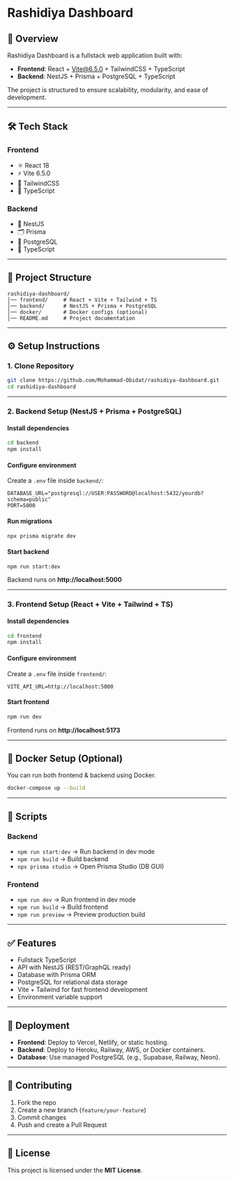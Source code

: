 # Rashidiya Dashboard

## 📌 Overview
Rashidiya Dashboard is a fullstack web application built with:
- **Frontend**: React + Vite@6.5.0 + TailwindCSS + TypeScript  
- **Backend**: NestJS + Prisma + PostgreSQL + TypeScript  

The project is structured to ensure scalability, modularity, and ease of development.

---

## 🛠️ Tech Stack

### Frontend
- ⚛️ React 18  
- ⚡ Vite 6.5.0  
- 🎨 TailwindCSS  
- 📝 TypeScript  

### Backend
- 🚀 NestJS  
- 🗂️ Prisma  
- 🐘 PostgreSQL  
- 📝 TypeScript  

---

## 📂 Project Structure
```
rashidiya-dashboard/
│── frontend/     # React + Vite + Tailwind + TS
│── backend/      # NestJS + Prisma + PostgreSQL
│── docker/       # Docker configs (optional)
│── README.md     # Project documentation
```

---

## ⚙️ Setup Instructions

### 1. Clone Repository
```bash
git clone https://github.com/Mohammad-Obidat/rashidiya-dashboard.git
cd rashidiya-dashboard
```

---

### 2. Backend Setup (NestJS + Prisma + PostgreSQL)

#### Install dependencies
```bash
cd backend
npm install
```

#### Configure environment
Create a `.env` file inside `backend/`:
```env
DATABASE_URL="postgresql://USER:PASSWORD@localhost:5432/yourdb?schema=public"
PORT=5000
```

#### Run migrations
```bash
npx prisma migrate dev
```

#### Start backend
```bash
npm run start:dev
```
Backend runs on **http://localhost:5000**

---

### 3. Frontend Setup (React + Vite + Tailwind + TS)

#### Install dependencies
```bash
cd frontend
npm install
```

#### Configure environment
Create a `.env` file inside `frontend/`:
```env
VITE_API_URL=http://localhost:5000
```

#### Start frontend
```bash
npm run dev
```
Frontend runs on **http://localhost:5173**

---

## 🐳 Docker Setup (Optional)
You can run both frontend & backend using Docker.

```bash
docker-compose up --build
```

---

## 📜 Scripts

### Backend
- `npm run start:dev` → Run backend in dev mode  
- `npm run build` → Build backend  
- `npx prisma studio` → Open Prisma Studio (DB GUI)  

### Frontend
- `npm run dev` → Run frontend in dev mode  
- `npm run build` → Build frontend  
- `npm run preview` → Preview production build  

---

## ✅ Features
- Fullstack TypeScript  
- API with NestJS (REST/GraphQL ready)  
- Database with Prisma ORM  
- PostgreSQL for relational data storage  
- Vite + Tailwind for fast frontend development  
- Environment variable support  

---

## 🚀 Deployment
- **Frontend**: Deploy to Vercel, Netlify, or static hosting.  
- **Backend**: Deploy to Heroku, Railway, AWS, or Docker containers.  
- **Database**: Use managed PostgreSQL (e.g., Supabase, Railway, Neon).  

---

## 🤝 Contributing
1. Fork the repo  
2. Create a new branch (`feature/your-feature`)  
3. Commit changes  
4. Push and create a Pull Request  

---

## 📄 License
This project is licensed under the **MIT License**.
